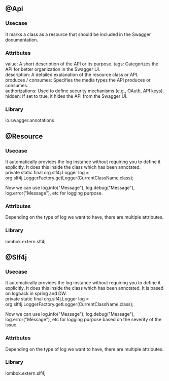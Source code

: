 ## @Api ##

### Usecase ###
It marks a class as a resource that should be included in the Swagger documentation.

### Attributes ### 
value: A short description of the API or its purpose.
tags: Categorizes the API for better organization in the Swagger UI.<br>
description: A detailed explanation of the resource class or API.<br>
produces / consumes: Specifies the media types the API produces or consumes.<br>
authorizations: Used to define security mechanisms (e.g., OAuth, API keys).<br>
hidden: If set to true, it hides the API from the Swagger UI.

### Library ###
io.swagger.annotations

## @Resource ##

### Usecase ###
It automatically provides the log instance without requiring you to define it explicitly. It does this inside the class which has been annotated. <br>
private static final org.slf4j.Logger log = org.slf4j.LoggerFactory.getLogger(CurrentClassName.class);

Now we can use log.info("Message"), log.debug("Message"), log.error("Message"), etc for logging purpose.


### Attributes ### 
Depending on the type of log we want to have, there are multiple attributes.

### Library ###
lombok.extern.slf4j

## @Slf4j ##

### Usecase ###
It automatically provides the log instance without requiring you to define it explicitly. It does this inside the class which has been annotated. It is based on logback in spring and DW. <br>
private static final org.slf4j.Logger log = org.slf4j.LoggerFactory.getLogger(CurrentClassName.class);

Now we can use log.info("Message"), log.debug("Message"), log.error("Message"), etc for logging purpose based on the severity of the issue.

### Attributes ### 
Depending on the type of log we want to have, there are multiple attributes.

### Library ###
lombok.extern.slf4j





